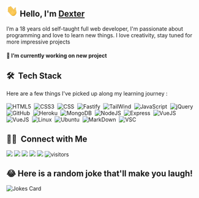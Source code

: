 ## <img src="https://raw.githubusercontent.com/ABSphreak/ABSphreak/master/gifs/Hi.gif" width="30px" height="30px"> Hello, I'm [Dexter](https://discord.com/users/780079091172900884)

I’m a 18 years old self-taught full web developer, I'm passionate about programming and love to learn new things. I love creativity, stay tuned for more impressive projects

#### 🔭 I’m currently working on new project

## 🛠 &nbsp;Tech Stack

Here are a few things I've picked up along my learning journey : <br><br>
![HTML5](https://img.shields.io/badge/HTML5-E34F26?style=for-the-badge&logo=html5&logoColor=white)&nbsp;
![CSS3](https://img.shields.io/badge/CSS3-1572B6?style=for-the-badge&logo=css3&logoColor=white)&nbsp;
![CSS](https://img.shields.io/badge/CSS-239120?&style=for-the-badge&logo=css3&logoColor=white)&nbsp;
![Fastify](https://img.shields.io/badge/Fastify-2B0452?style=for-the-badge&logo=Fastify)&nbsp;
![TailWind](https://img.shields.io/badge/Tailwind_CSS-38B2AC?style=for-the-badge&logo=tailwind-css&logoColor=white)&nbsp;
![JavaScript](https://img.shields.io/badge/JavaScript-F7DF1E?style=for-the-badge&logo=javascript&logoColor=black)&nbsp;
![jQuery](https://img.shields.io/badge/jQuery-0769AD?style=for-the-badge&logo=jquery&logoColor=white)&nbsp;
![GitHub](https://img.shields.io/badge/GitHub-100000?style=for-the-badge&logo=github&logoColor=white)&nbsp;
![Heroku](https://img.shields.io/badge/Heroku-0C0042?style=for-the-badge&logo=Heroku)&nbsp;
![MongoDB](https://img.shields.io/badge/MongoDB-4EA94B?style=for-the-badge&logo=mongodb&logoColor=white)&nbsp;
![NodeJS](https://img.shields.io/badge/Node.js-43853D?style=for-the-badge&logo=node.js&logoColor=white)&nbsp;
![Express](https://img.shields.io/badge/Express.js-404D59?style=for-the-badge)&nbsp;
![VueJS](https://img.shields.io/badge/Vue-0D4435?style=for-the-badge&logo=Vue.js)&nbsp;
![VueJS](https://img.shields.io/badge/ReactJS-0D4435?style=for-the-badge&logo=Reactjs)&nbsp;
![Linux](https://img.shields.io/badge/Linux-000?style=for-the-badge&logo=Linux)&nbsp;
![Ubuntu](https://img.shields.io/badge/Ubuntu-000?style=for-the-badge&logo=Ubuntu)&nbsp;
![MarkDown](https://img.shields.io/badge/Markdown-000000?style=for-the-badge&logo=markdown&logoColor=white)&nbsp;
![VSC](https://img.shields.io/badge/-Visual%20Studio%20Code-007ACC?style=flat-square&logo=Visual%20Studio%20Code&logoColor=white)&nbsp;

## 🤝🏻 &nbsp;Connect with Me

<a href="https://discord.com/users/780079091172900884"><img src="https://img.shields.io/badge/Discord-7289DA?style=for-the-badge&logo=discord&logoColor=white"/></a>
<a href="mailto:ahmedsabry5364@gmail.com"><img src="https://img.shields.io/badge/Gmail-D14836?style=for-the-badge&logo=gmail&logoColor=white"/></a>
<a href="https://twitter.com/dexterdoesdev"><img src="https://img.shields.io/badge/Twitter-1DA1F2?style=for-the-badge&logo=twitter&logoColor=white"/></a>
<a href="https://github.com/DexterTheDev/"><img src="https://img.shields.io/badge/GitHub-100000?style=for-the-badge&logo=github&logoColor=white"/></a>
<a href="https://paypal.me/dexterthedev"><img src="https://img.shields.io/badge/PayPal-00457C?style=for-the-badge&logo=paypal&logoColor=white"/></a>
![visitors](https://visitor-badge.laobi.icu/badge?page_id=DexterTheDev)

## 😂 Here is a random joke that'll make you laugh!
![Jokes Card](https://readme-jokes.vercel.app/api)

